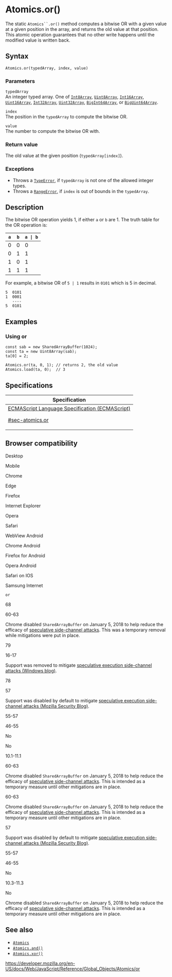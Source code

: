 # Atomics.or()

The static ` Atomics``.or() ` method computes a bitwise OR with a given value at a given position in the array, and returns the old value at that position. This atomic operation guarantees that no other write happens until the modified value is written back.

## Syntax

    Atomics.or(typedArray, index, value)

### Parameters

`typedArray`  
An integer typed array. One of [`Int8Array`](../int8array), [`Uint8Array`](../uint8array), [`Int16Array`](../int16array), [`Uint16Array`](../uint16array), [`Int32Array`](../int32array), [`Uint32Array`](../uint32array), [`BigInt64Array`](../bigint64array), or [`BigUint64Array`](../biguint64array).

`index`  
The position in the `typedArray` to compute the bitwise OR.

`value`  
The number to compute the bitwise OR with.

### Return value

The old value at the given position (`typedArray[index]`).

### Exceptions

-   Throws a [`TypeError`](../typeerror), if `typedArray` is not one of the allowed integer types.
-   Throws a [`RangeError`](../rangeerror), if `index` is out of bounds in the `typedArray`.

## Description

The bitwise OR operation yields 1, if either `a` or `b` are 1. The truth table for the OR operation is:

<table>
<thead>
<tr class="header">
<th>
<code>a</code>
</th>
<th>
<code>b</code>
</th>
<th>
<code>a | b</code>
</th>
</tr>
</thead>
<tbody>
<tr class="odd">
<td>0</td>
<td>0</td>
<td>0</td>
</tr>
<tr class="even">
<td>0</td>
<td>1</td>
<td>1</td>
</tr>
<tr class="odd">
<td>1</td>
<td>0</td>
<td>1</td>
</tr>
<tr class="even">
<td>1</td>
<td>1</td>
<td>1</td>
</tr>
</tbody>
</table>

For example, a bitwise OR of `5 | 1` results in `0101` which is 5 in decimal.

    5  0101
    1  0001
       ----
    5  0101

## Examples

### Using or

    const sab = new SharedArrayBuffer(1024);
    const ta = new Uint8Array(sab);
    ta[0] = 2;

    Atomics.or(ta, 0, 1); // returns 2, the old value
    Atomics.load(ta, 0);  // 3

## Specifications

<table>
<thead>
<tr class="header">
<th>Specification</th>
</tr>
</thead>
<tbody>
<tr class="odd">
<td>
<a href="https://tc39.es/ecma262/#sec-atomics.or">ECMAScript Language Specification (ECMAScript) 
<br/>

<span class="small">#sec-atomics.or</span>
</a>
</td>
</tr>
</tbody>
</table>

## Browser compatibility

Desktop

Mobile

Chrome

Edge

Firefox

Internet Explorer

Opera

Safari

WebView Android

Chrome Android

Firefox for Android

Opera Android

Safari on IOS

Samsung Internet

`or`

68

60-63

Chrome disabled `SharedArrayBuffer` on January 5, 2018 to help reduce the efficacy of [speculative side-channel attacks](https://www.chromium.org/Home/chromium-security/ssca). This was a temporary removal while mitigations were put in place.

79

16-17

Support was removed to mitigate [speculative execution side-channel attacks (Windows blog)](https://blogs.windows.com/msedgedev/2018/01/03/speculative-execution-mitigations-microsoft-edge-internet-explorer).

78

57

Support was disabled by default to mitigate [speculative execution side-channel attacks (Mozilla Security Blog)](https://blog.mozilla.org/security/2018/01/03/mitigations-landing-new-class-timing-attack/).

55-57

46-55

No

No

10.1-11.1

60-63

Chrome disabled `SharedArrayBuffer` on January 5, 2018 to help reduce the efficacy of [speculative side-channel attacks](https://www.chromium.org/Home/chromium-security/ssca). This is intended as a temporary measure until other mitigations are in place.

60-63

Chrome disabled `SharedArrayBuffer` on January 5, 2018 to help reduce the efficacy of [speculative side-channel attacks](https://www.chromium.org/Home/chromium-security/ssca). This is intended as a temporary measure until other mitigations are in place.

57

Support was disabled by default to mitigate [speculative execution side-channel attacks (Mozilla Security Blog)](https://blog.mozilla.org/security/2018/01/03/mitigations-landing-new-class-timing-attack/).

55-57

46-55

No

10.3-11.3

No

Chrome disabled `SharedArrayBuffer` on January 5, 2018 to help reduce the efficacy of [speculative side-channel attacks](https://www.chromium.org/Home/chromium-security/ssca). This is intended as a temporary measure until other mitigations are in place.

## See also

-   [`Atomics`](../atomics)
-   [`Atomics.and()`](and)
-   [`Atomics.xor()`](xor)

<a href="https://developer.mozilla.org/en-US/docs/Web/JavaScript/Reference/Global_Objects/Atomics/or" class="_attribution-link">https://developer.mozilla.org/en-US/docs/Web/JavaScript/Reference/Global_Objects/Atomics/or</a>
